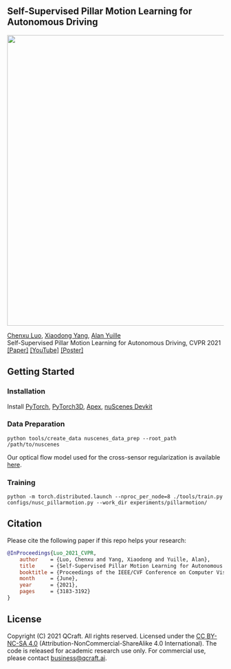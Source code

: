 ## Self-Supervised Pillar Motion Learning for Autonomous Driving
<p align='left'>
  <img src='example.gif' width='675'/>
</p>

[Chenxu Luo](https://chenxuluo.github.io/), [Xiaodong Yang](https://xiaodongyang.org/), [Alan Yuille](https://www.cs.jhu.edu/~ayuille/) <br>
Self-Supervised Pillar Motion Learning for Autonomous Driving, CVPR 2021<br>
[[Paper]](https://arxiv.org/pdf/2104.08683.pdf) [[YouTube]](https://youtu.be/Y00ujpmauUU) [[Poster]](poster.pdf)

## Getting Started
### Installation
Install [PyTorch](https://pytorch.org/), [PyTorch3D](https://github.com/facebookresearch/pytorch3d), [Apex](https://github.com/NVIDIA/apex), [nuScenes Devkit](https://github.com/nutonomy/nuscenes-devkit)

### Data Preparation
```
python tools/create_data nuscenes_data_prep --root_path /path/to/nuscenes 
```
Our optical flow model used for the cross-sensor regularization is available [here](https://drive.google.com/file/d/1VuCDLcUTYLyON12v81vGN14igG5TfR-j/view?usp=sharing).

### Training
```
python -m torch.distributed.launch --nproc_per_node=8 ./tools/train.py configs/nusc_pillarmotion.py --work_dir experiments/pillarmotion/
```



## Citation
Please cite the following paper if this repo helps your research:
```bibtex
@InProceedings{Luo_2021_CVPR,
    author    = {Luo, Chenxu and Yang, Xiaodong and Yuille, Alan},
    title     = {Self-Supervised Pillar Motion Learning for Autonomous Driving},
    booktitle = {Proceedings of the IEEE/CVF Conference on Computer Vision and Pattern Recognition (CVPR)},
    month     = {June},
    year      = {2021},
    pages     = {3183-3192}
}
```

## License
Copyright (C) 2021 QCraft. All rights reserved. Licensed under the [CC BY-NC-SA 4.0](https://creativecommons.org/licenses/by-nc-sa/4.0/legalcode) (Attribution-NonCommercial-ShareAlike 4.0 International). The code is released for academic research use only. For commercial use, please contact [business@qcraft.ai](business@qcraft.ai).
